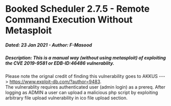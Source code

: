 # Booked Scheduler 2.7.5 - Remote Command Execution Without Metasploit
##### Dated: 23 Jan 2021 - Author: F-Masood
##### Description: This is a manual way (without using metasploit) of exploiting the **CVE 2019-9581** or **EDB-ID:46486** vulnerablity. 
Please note the orignal credit of finding this vulnerability goes to AKKUS ---> https://www.exploit-db.com/?author=9483. \
The vulnerablity requires authenticated user (admin login) as a prereq. After logging as ADMIN a user can upload a malicious php script by exploiting arbitrary file upload vulnerability in ico file upload section. 

